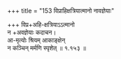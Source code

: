 +++
title = "153 विप्राहिक्षत्रियात्मानो नावज्ञेयाः"

+++
विप्र+अहि-क्षत्रियाऽऽत्मानो  
न +अवज्ञेयाः कदाचन।  
आ-मृत्योः श्रियम् आकाङ्क्षेन्  
न कञ्चिन् मर्मणि स्पृशेत्  ॥ १.१५३ ॥